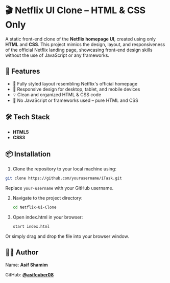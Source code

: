 # 🎬 Netflix UI Clone – HTML & CSS Only

A static front-end clone of the **Netflix homepage UI**, created using only **HTML** and **CSS**. This project mimics the design, layout, and responsiveness of the official Netflix landing page, showcasing front-end design skills without the use of JavaScript or any frameworks.

## 📌 Features

- 🎨 Fully styled layout resembling Netflix's official homepage
- 📱 Responsive design for desktop, tablet, and mobile devices
- 💡 Clean and organized HTML & CSS code
- 🧱 No JavaScript or frameworks used – pure HTML and CSS

## 🛠️ Tech Stack

- **HTML5**
- **CSS3**

## 📦 Installation
1. Clone the repository to your local machine using:

```bash
git clone https://github.com/yourusername/iTask.git
```
 Replace `your-username` with your GitHub username.

2. Navigate to the project directory:

   ```bash
   cd Netflix-Ui-Clone
   ```

3. Open index.html in your browser:
   ```bash
   start index.html
   ```
Or simply drag and drop the file into your browser window.

## 🙋‍♂️ Author
Name: **Asif Shamim**

GitHub: **[@asifcuber08](https://github.com/asifcuber08)**

